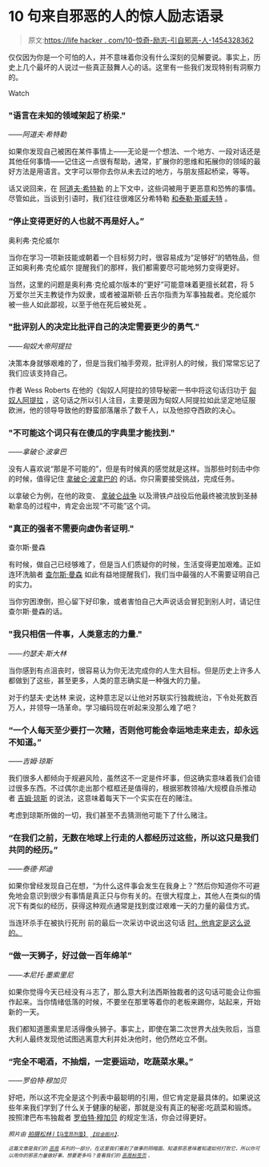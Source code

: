 # 10 句来自邪恶的人的惊人励志语录

> 原文:[https://life hacker . com/10-惊奇-励志-引自邪恶-人-1454328362](https://lifehacker.com/10-surprisingly-inspirational-quotes-from-evil-people-1454328362)

仅仅因为你是一个可怕的人，并不意味着你没有什么深刻的见解要说。事实上，历史上几个最坏的人说过一些真正鼓舞人心的话。这里有一些我们发现特别有洞察力的。

Watch

### "语言在未知的领域架起了桥梁."

*——阿道夫·希特勒*

如果你发现自己被困在某件事情上——无论是一个想法、一个地方、一段对话还是其他任何事情——记住这一点很有帮助，通常，扩展你的思维和拓展你的领域的最好方法是用语言。文字可以带你去你从未去过的地方，与朋友搭起桥梁，等等。

话又说回来，在 [阿道夫·希特勒](http://en.wikipedia.org/wiki/Adolf_Hitler) 的上下文中，这些词被用于更恶意和恐怖的事情。尽管如此，当谈到引语时，我们往往很难区分希特勒 [和泰勒·斯威夫特](http://www.theatlanticwire.com/entertainment/2013/08/who-said-it-adolf-hitler-vs-taylor-swift/68906/) 。

### “停止变得更好的人也就不再是好人。”

奥利弗·克伦威尔

当你在学习一项新技能或朝着一个目标努力时，很容易成为“足够好”的牺牲品，但正如奥利弗·克伦威尔 提醒我们的那样，我们都需要尽可能地努力变得更好。

当然，这里的问题是奥利弗·克伦威尔版本的“更好”可能意味着更擅长弑君，将 5 万爱尔兰天主教徒作为奴隶，或者被温斯顿·丘吉尔指责为军事独裁者。克伦威尔被一些人如此鄙视，以至于他在死后被处死 。

### "批评别人的决定比批评自己的决定需要更少的勇气."

*——匈奴大帝阿提拉*

决策本身就够艰难的了，但是当我们袖手旁观，批评别人的时候，我们常常忘记了我们应该支持自己。

作者 Wess Roberts 在他的《匈奴人阿提拉的领导秘密一书中将这句话归功于 [匈奴人阿提拉](http://en.wikipedia.org/wiki/Attila_the_hun) ，这句话之所以引人注目，主要是因为匈奴人阿提拉如此坚定地征服欧洲，他的领导导致他的野蛮部落屠杀了数千人，以及他掠夺西欧的决心。

### "不可能这个词只有在傻瓜的字典里才能找到."

*——拿破仑·波拿巴*

没有人喜欢说“那是不可能的”，但是有时候真的感觉就是这样。当那些时刻击中你的时候，值得记住 [拿破仑·波拿巴的](http://en.wikipedia.org/wiki/Napoleon) 的话。你只需要接受挑战，完成任务。

以拿破仑为例，在他的政变、 [拿破仑战争](http://en.wikipedia.org/wiki/Napoleonic_Wars) 以及滑铁卢战役后他最终被流放到圣赫勒拿岛的过程中，肯定会出现“不可能”这个词。

### "真正的强者不需要向虚伪者证明."

查尔斯·曼森

有时候，做自己已经够难了，但是当人们质疑你的时候，生活变得更加艰难。正如连环洗脑者 [查尔斯·曼森](http://en.wikipedia.org/wiki/Charles_Manson) 如此有益地提醒我们，我们当中最强的人不需要证明自己的实力。

当你穷困潦倒，担心留下好印象，或者害怕自己大声说话会冒犯到别人时，请记住查尔斯·曼森的话。

### "我只相信一件事，人类意志的力量."

*——约瑟夫·斯大林*

当你感到有点沮丧时，很容易认为你无法完成你的人生大目标。但是历史上许多人都做到了这些，甚至更多，人类的意志确实是一种强大的力量。

对于约瑟夫·史达林 来说，这种意志足以让他对苏联实行独裁统治，下令处死数百万人，并领导一场革命。学习编码现在听起来没那么难了吧？

### “一个人每天至少要打一次赌，否则他可能会幸运地走来走去，却永远不知道。”

*——吉姆·琼斯*

我们很多人都倾向于规避风险，虽然这不一定是件坏事，但这确实意味着我们会错过很多东西。不过偶尔走出那个框框还是值得的，根据邪教领袖/大规模自杀推动者 [吉姆·琼斯](http://en.wikipedia.org/wiki/Jim_jones) 的说法，这意味着每天下一个实实在在的赌注。

考虑到琼斯所做的一切，我们甚至不去猜测他可能下了什么赌注。

### “在我们之前，无数在地球上行走的人都经历过这些，所以这只是我们共同的经历。”

*——泰德·邦迪*

如果你曾经发现自己在想，“为什么这件事会发生在我身上？”然后你知道你不可避免地会意识到很少有事情是真正只与你有关的。在很大程度上，其他人在类似的情况下有类似的经历，获得这种观点通常是找到度过艰难一天的力量的最佳方式。

当连环杀手在被执行死刑 前的最后一次采访中说出这句话 [时，他肯定是这么说的。](http://www.pureintimacy.org/f/fatal-addiction-ted-bundys-final-interview/)

### “做一天狮子，好过做一百年绵羊”

*——本尼托·墨索里尼*

如果你觉得今天已经没有斗志了，那么意大利法西斯独裁者的这句话可能会让你振作起来。当你情绪低落的时候，不要坐在那里等着你的老板来踢你，站起来，开始新的一天。

我们都知道墨索里尼活得像头狮子。事实上，即使在第二次世界大战失败后，当意大利人最终发现他试图逃离意大利并处决他时，他仍然屹立不倒。

### “完全不喝酒，不抽烟，一定要运动，吃蔬菜水果。”

*——罗伯特·穆加贝*

好吧，所以这不完全是这个列表中最聪明的引用，但它肯定是最具体的。如果说这些年来我们学到了什么关于健康的秘密，那就是没有真正的秘密:吃蔬菜和锻炼。按照津巴布韦独裁者 [罗伯特·穆加贝](http://en.wikipedia.org/wiki/Robert_Mugabe) 的规定生活，你会过得更好。

*<small>照片由</small>* [*<small>拍摄松林 l</small>*](http://www.flickr.com/photos/axio/)<small>[<small>【马里昂剂量】</small>](http://www.flickr.com/photos/7337467@N04/2983354668/in/photolist-5xCtps-5G43PU-5JNGGS-5MSmZR-5NCoWE-5U3wNF-5YtP6i-62baWJ-6dCPB7-6f8apX-6jDJKi-6nJBVd-6sEDLP-6wPcaL-78LSSR-7dJdK3-7fjXX2-7ifcdN-7jcULp-7qh8J8-7qpeKz-7r7yzB-7vYtWT-fMpcwj-eCpN1w-7RiDPT-86Qu8v-896jdi-dJ4LZB-ea3siS-9KCsjy-bpYkSX-ajG3UW-8FD8LY-bdTKot-aYrdqz-89XeyY-aSngcF-9Q8KjY-8sZQuu-9GvaF6-8cxjM1-9PU4vq-amQtzU-fU2jRJ-aWUbp4-9LEDUA-9LLnMn-eHysrn-bqfkQL-9Teqco) [*<small>【现金图片】</small>*](http://www.flickr.com/photos/59937401@N07/5857293319/in/photolist-9VAaeR-dMsu7k-8DVTEV-9L2rYY-dD5hvy-bm1Up9-dgJVJ9-eEz55n-emKmwS-8oFiwD-e7gKBG-8hB9Fe-8hF1t7-8hB9tB-8hBL4n-8hBLje-8hEpuo-8hBapM-8hEq2o-8hEpdj-8hEppS-bHeEWF-9ZZe4b-emKnr5-8a3g8K-dWnzNm-a8ts55-9F48kB-7SsvFg-dWnzRs-9VA2XZ)*<small>，</small>*</small>

<small>*<small>这篇文章是我们的</small>* [*<small>恶周</small>*](https://lifehacker.com/welcome-to-lifehackers-fourth-annual-evil-week-1453143089) *<small>系列的一部分，在这里我们看到了做事的阴暗面。知道邪恶意味着知道如何打败它，所以你可以用你的邪恶力量做好事。想要更多吗？查看我们的</small>* [*<small>恶周标签页</small>*](http://lifehacker.com/tag/evilweek) *<small>。</small>*</small>

<small></small>